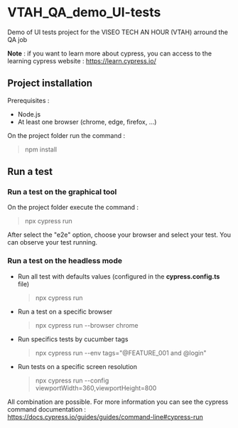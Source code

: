 # VTAH_QA_demo_UI-tests
Demo of UI tests project for the VISEO TECH AN HOUR (VTAH) arround the QA job

**Note** : if you want to learn more about cypress, you can access to the learning cypress website : https://learn.cypress.io/

## Project installation
Prerequisites : 
- Node.js 
- At least one browser (chrome, edge, firefox, ...)

On the project folder run the command : 
> npm install

## Run a test

### Run a test on the graphical tool 
On the project folder execute the command :
> npx cypress run

After select the "e2e" option, choose your browser and select your test. 
You can observe your test running.



### Run a test on the headless mode

- Run all test with defaults values (configured in the **cypress.config.ts** file)
    > npx cypress run

- Run a test on a specific browser 
    > npx cypress run --browser chrome
 
- Run specifics tests by cucumber tags 
    > npx cypress run --env tags="@FEATURE_001 and @login"

- Run tests on a specific screen resolution 
    > npx cypress run --config viewportWidth=360,viewportHeight=800

All combination are possible. For more information you can see the cypress command documentation :  https://docs.cypress.io/guides/guides/command-line#cypress-run